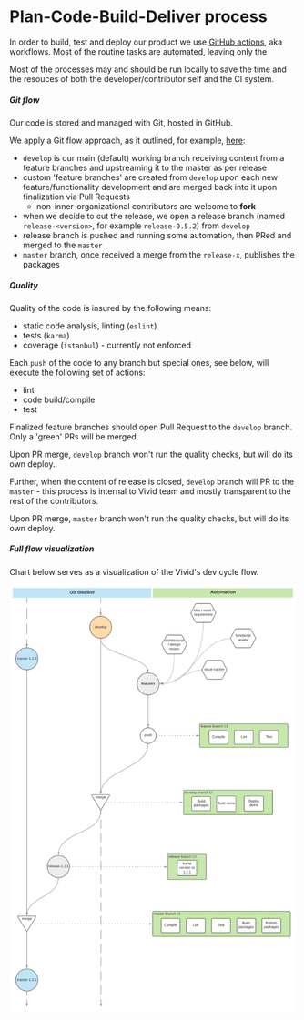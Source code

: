 # Plan-Code-Build-Deliver process

In order to build, test and deploy our product we use [GitHub actions](https://help.github.com/en/actions), aka workflows.
Most of the routine tasks are automated, leaving only the 

Most of the processes may and should be run locally to save the time and the resouces of both the developer/contributor self and the CI system.

##### Git flow

Our code is stored and managed with Git, hosted in GitHub.

We apply a Git flow approach, as it outlined, for example, [here](https://www.atlassian.com/git/tutorials/comparing-workflows/gitflow-workflow):
* `develop` is our main (default) working branch receiving content from a feature branches and upstreaming it to the master as per release
* custom 'feature branches' are created from `develop` upon each new feature/functionality development and are merged back into it upon finalization via Pull Requests
	* non-inner-organizational contributors are welcome to __fork__
* when we decide to cut the release, we open a release branch (named `release-<version>`, for example `release-0.5.2`) from `develop`
* release branch is pushed and running some automation, then PRed and merged to the `master`
* `master` branch, once received a merge from the `release-x`, publishes the packages

##### Quality

Quality of the code is insured by the following means:
* static code analysis, linting (`eslint`)
* tests (`karma`)
* coverage (`istanbul`) - currently not enforced

Each `push` of the code to any branch but special ones, see below, will execute the following set of actions:
* lint
* code build/compile
* test

Finalized feature branches should open Pull Request to the `develop` branch. Only a 'green' PRs will be merged.

Upon PR merge, `develop` branch won't run the quality checks, but will do its own deploy.

Further, when the content of release is closed, `develop` branch will PR to the `master` - this process is internal to Vivid team and mostly transparent to the rest of the contributors.

Upon PR merge, `master` branch won't run the quality checks, but will do its own deploy.

##### Full flow visualization

Chart below serves as a visualization of the Vivid's dev cycle flow.

![DevOps flow](../assets/images/vivid-devops-flow-b.svg)